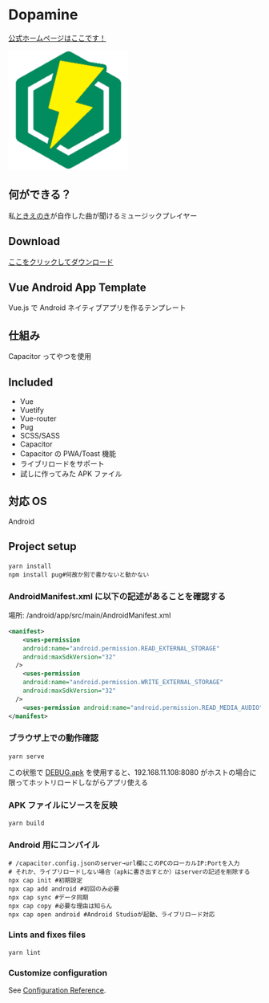 # Dopamine

[公式ホームページはここです！](https://dopamine.enoki.xyz)

<img width="240" src="./public/logo.png">

## 何ができる？

私[ときえのき](https://enoki.xyz)が自作した曲が聞けるミュージックプレイヤー

## Download

[ここをクリックしてダウンロード](https://raw.githubusercontent.com/jikantoki/dopamine/refs/heads/master/dopamine.apk)

## Vue Android App Template

Vue.js で Android ネイティブアプリを作るテンプレート

## 仕組み

Capacitor ってやつを使用

## Included

- Vue
- Vuetify
- Vue-router
- Pug
- SCSS/SASS
- Capacitor
- Capacitor の PWA/Toast 機能
- ライブリロードをサポート
- 試しに作ってみた APK ファイル

## 対応 OS

Android

## Project setup

```shell
yarn install
npm install pug#何故か別で書かないと動かない
```

### AndroidManifest.xml に以下の記述があることを確認する

場所: /android/app/src/main/AndroidManifest.xml

```xml
<manifest>
    <uses-permission
    android:name="android.permission.READ_EXTERNAL_STORAGE"
    android:maxSdkVersion="32"
  />
    <uses-permission
    android:name="android.permission.WRITE_EXTERNAL_STORAGE"
    android:maxSdkVersion="32"
  />
    <uses-permission android:name="android.permission.READ_MEDIA_AUDIO" />
</manifest>
```

### ブラウザ上での動作確認

```shell
yarn serve
```

この状態で [DEBUG.apk](./DEBUG.apk) を使用すると、192.168.11.108:8080 がホストの場合に限ってホットリロードしながらアプリ使える

### APK ファイルにソースを反映

```shell
yarn build
```

### Android 用にコンパイル

```shell
# /capacitor.config.jsonのserver→url欄にこのPCのローカルIP:Portを入力
# それか、ライブリロードしない場合（apkに書き出すとか）はserverの記述を削除する
npx cap init #初期設定
npx cap add android #初回のみ必要
npx cap sync #データ同期
npx cap copy #必要な理由は知らん
npx cap open android #Android Studioが起動、ライブリロード対応
```

### Lints and fixes files

```shell
yarn lint
```

### Customize configuration

See [Configuration Reference](https://cli.vuejs.org/config/).
